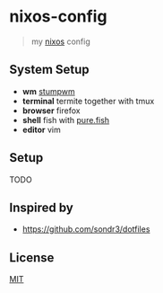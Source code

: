 # nixos-config

> my [nixos](https://nixos.org) config

## System Setup

- **wm** [stumpwm](https://stumpwm.github.io/)
- **terminal** termite together with tmux
- **browser** firefox
- **shell** fish with [pure.fish](https://github.com/brandonweiss/pure.fish)
- **editor** vim

## Setup

TODO

## Inspired by

- https://github.com/sondr3/dotfiles

## License

[MIT](LICENSE)
